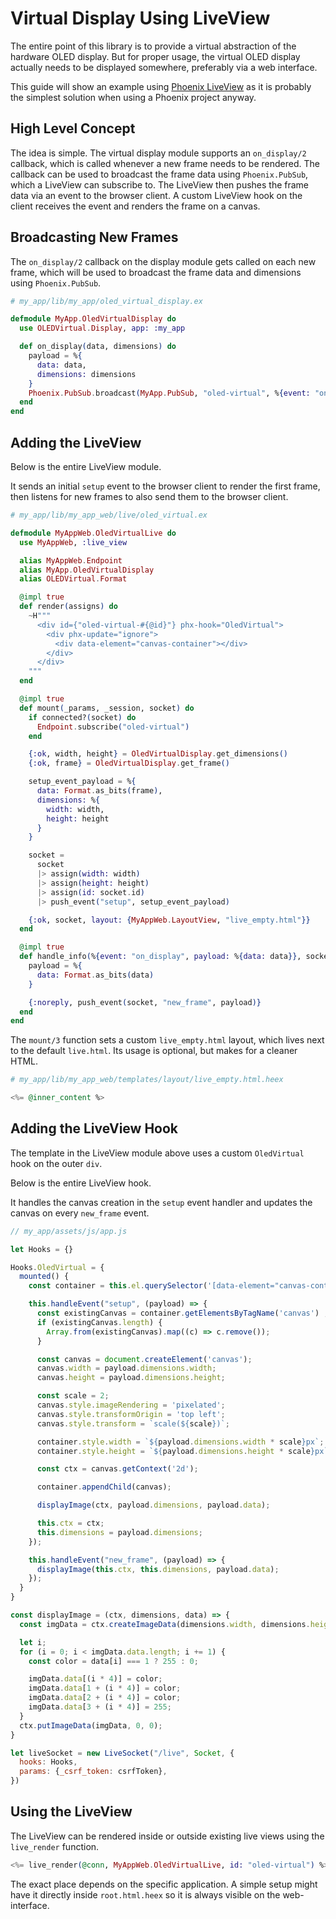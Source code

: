 # Virtual Display Using LiveView

The entire point of this library is to provide a virtual abstraction 
of the hardware OLED display. But for proper usage, the virtual OLED display
actually needs to be displayed somewhere, preferably via a web interface.

This guide will show an example using [Phoenix LiveView](https://hexdocs.pm/phoenix_live_view/)
as it is probably the simplest solution when using a Phoenix project anyway.

## High Level Concept

The idea is simple. The virtual display module supports an `on_display/2` callback, which is called whenever a new frame needs to be rendered. 
The callback can be used to broadcast the frame data using `Phoenix.PubSub`, 
which a LiveView can subscribe to. The LiveView then pushes the frame data via an event 
to the browser client. A custom LiveView hook on the client receives the event and renders the frame on a canvas. 

## Broadcasting New Frames

The `on_display/2` callback on the display module gets called on each new frame,
which will be used to broadcast the frame data and dimensions using `Phoenix.PubSub`.

```elixir
# my_app/lib/my_app/oled_virtual_display.ex

defmodule MyApp.OledVirtualDisplay do
  use OLEDVirtual.Display, app: :my_app

  def on_display(data, dimensions) do
    payload = %{
      data: data,
      dimensions: dimensions
    }
    Phoenix.PubSub.broadcast(MyApp.PubSub, "oled-virtual", %{event: "on_display", payload: payload})
  end
end
```

## Adding the LiveView

Below is the entire LiveView module. 

It sends an initial `setup` event to the browser client to render the first frame,
then listens for new frames to also send them to the browser client.

```elixir
# my_app/lib/my_app_web/live/oled_virtual.ex

defmodule MyAppWeb.OledVirtualLive do
  use MyAppWeb, :live_view

  alias MyAppWeb.Endpoint
  alias MyApp.OledVirtualDisplay
  alias OLEDVirtual.Format

  @impl true
  def render(assigns) do
    ~H"""
      <div id={"oled-virtual-#{@id}"} phx-hook="OledVirtual">
        <div phx-update="ignore">
          <div data-element="canvas-container"></div>
        </div>
      </div>
    """
  end

  @impl true
  def mount(_params, _session, socket) do
    if connected?(socket) do
      Endpoint.subscribe("oled-virtual")
    end

    {:ok, width, height} = OledVirtualDisplay.get_dimensions()
    {:ok, frame} = OledVirtualDisplay.get_frame()

    setup_event_payload = %{
      data: Format.as_bits(frame),
      dimensions: %{
        width: width,
        height: height
      }
    }

    socket =
      socket
      |> assign(width: width)
      |> assign(height: height)
      |> assign(id: socket.id)
      |> push_event("setup", setup_event_payload)

    {:ok, socket, layout: {MyAppWeb.LayoutView, "live_empty.html"}}
  end

  @impl true
  def handle_info(%{event: "on_display", payload: %{data: data}}, socket) do
    payload = %{
      data: Format.as_bits(data)
    }

    {:noreply, push_event(socket, "new_frame", payload)}
  end
end
```

The `mount/3` function sets a custom `live_empty.html` layout, 
which lives next to the default `live.html`. Its usage is optional,
but makes for a cleaner HTML.

```elixir
# my_app/lib/my_app_web/templates/layout/live_empty.html.heex

<%= @inner_content %>
```

## Adding the LiveView Hook

The template in the LiveView module above uses a custom `OledVirtual` hook on the outer `div`.

Below is the entire LiveView hook.

It handles the canvas creation in the `setup` event handler 
and updates the canvas on every `new_frame` event.

```javascript
// my_app/assets/js/app.js

let Hooks = {}

Hooks.OledVirtual = {
  mounted() {
    const container = this.el.querySelector('[data-element="canvas-container"]');

    this.handleEvent("setup", (payload) => {
      const existingCanvas = container.getElementsByTagName('canvas') ;
      if (existingCanvas.length) {
        Array.from(existingCanvas).map((c) => c.remove());
      }

      const canvas = document.createElement('canvas');
      canvas.width = payload.dimensions.width;
      canvas.height = payload.dimensions.height;

      const scale = 2;
      canvas.style.imageRendering = 'pixelated';
      canvas.style.transformOrigin = 'top left';
      canvas.style.transform = `scale(${scale})`;

      container.style.width = `${payload.dimensions.width * scale}px`;
      container.style.height = `${payload.dimensions.height * scale}px`;

      const ctx = canvas.getContext('2d');

      container.appendChild(canvas);

      displayImage(ctx, payload.dimensions, payload.data);

      this.ctx = ctx;
      this.dimensions = payload.dimensions;
    });

    this.handleEvent("new_frame", (payload) => {
      displayImage(this.ctx, this.dimensions, payload.data);
    });
  }
}

const displayImage = (ctx, dimensions, data) => {
  const imgData = ctx.createImageData(dimensions.width, dimensions.height);

  let i;
  for (i = 0; i < imgData.data.length; i += 1) {
    const color = data[i] === 1 ? 255 : 0;

    imgData.data[(i * 4)] = color;
    imgData.data[1 + (i * 4)] = color;
    imgData.data[2 + (i * 4)] = color;
    imgData.data[3 + (i * 4)] = 255;
  }
  ctx.putImageData(imgData, 0, 0);
}

let liveSocket = new LiveSocket("/live", Socket, {
  hooks: Hooks,
  params: {_csrf_token: csrfToken},
})
```

## Using the LiveView

The LiveView can be rendered inside or outside existing live views using the `live_render` function.

```heex
<%= live_render(@conn, MyAppWeb.OledVirtualLive, id: "oled-virtual") %>
```

The exact place depends on the specific application. 
A simple setup might have it directly inside `root.html.heex` 
so it is always visible on the web-interface.
